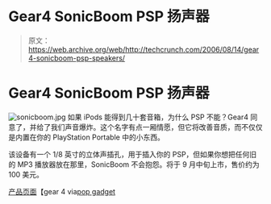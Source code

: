 # Gear4 SonicBoom PSP 扬声器

> 原文：<https://web.archive.org/web/http://techcrunch.com/2006/08/14/gear4-sonicboom-psp-speakers/>

# Gear4 SonicBoom PSP 扬声器

![sonicboom.jpg](img/2603783516ba3a519c83e2fb5464fe1b.png)
如果 iPods 能得到几十套音箱，为什么 PSP 不能？Gear4 同意了，并给了我们声音爆炸。这个名字有点一厢情愿，但它将改善音质，而不仅仅是内置在你的 PlayStation Portable 中的小东西。

该设备有一个 1/8 英寸的立体声插孔，用于插入你的 PSP，但如果你想把任何旧的 MP3 播放器放在那里，SonicBoom 不会抱怨。将于 9 月中旬上市，售价约为 100 美元。

[产品页面](https://web.archive.org/web/20210301100245/http://www.gear4.com/product_detail.php?products_id=202)【gear 4 via[pop gadget](https://web.archive.org/web/20210301100245/http://www.popgadget.net/2006/08/sonicboom_psp_s.php)